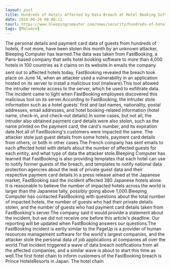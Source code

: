 ```yaml
---
layout: post
title: Hundreds of Hotels Affected by Data Breach at Hotel Booking Software Provider
date: 2018-06-26 00:00:11
tourl: https://www.bleepingcomputer.com/news/security/hundreds-of-hotels-affected-by-data-breach-at-hotel-booking-software-provider/
tags: [Malware]
---
```

The personal details and payment card data of guests from hundreds of hotels, if not more, have been stolen this month by an unknown attacker, Bleeping Computer has learned.The data was taken from FastBooking, a Paris-based company that sells hotel booking software to more than 4,000 hotels in 100 countries as it claims on its website.In emails the company sent out to affected hotels today, FastBooking revealed the breach took place on June 14, when an attacker used a vulnerability in an application hosted on its server to install a malicious tool (malware).This tool allowed the intruder remote access to the server, which he used to exfiltrate data. The incident came to light when FastBooking employees discovered this malicious tool on its server.According to FastBooking, the intruder stole information such as a hotel guests' first and last names, nationality, postal addresses, email addresses, and hotel booking-related information (hotel name, check-in, and check-out details).In some cases, but not all, the intruder also obtained payment card details were also stolen, such as the name printed on the payment card, the card's number, and its expiration date.Not all of FastBooking's customers were impacted the same. The attacker stole just guest details from some hotels, payment card details from others, or both in other cases.The French company has sent emails to each affected hotel with details about the number of affected guests for each entity, and what type of data the attacker stole.Bleeping Computer has learned that FastBooking is also providing templates that each hotel can use to notify former guests of the breach, and templates to notify national data protection agencies about the leak of private guest data and their respective payment card details.In a press release aimed at the Japanese market, FastBooking said the incident affected 380 Japanese hotels alone. It is reasonable to believe the number of impacted hotels across the world is larger than the Japanese tally, possibly going above 1,000.Bleeping Computer has contacted FastBooking with questions about the total number of impacted hotels, the number of guests who had their private details stolen, and the number of guests who had payment card details taken from FastBooking's server.The company said it would provide a statement about the incident, but we did not receive one before this article's deadline. Our reporting will be updated when FastBooking answers our questions.The FastBooking incident is eerily similar to the PageUp is a provider of human resources management software for the world's largest companies, and the attacker stole the personal data of job applications at companies all over the world.That incident triggered a wave of data breach notifications from all the affected companies, and a similar wave is about to start this time as well.The first hotel chain to inform customers of the FastBooking breach is Prince HotelsResorts in Japan. The hotel chain 